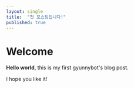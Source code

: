 ```yaml
---
layout: single
title:  "첫 포스팅입니다!"
published: true
---
```


# Welcome

**Hello world**, this is my first gyunnybot's blog post.

I hope you like it!
